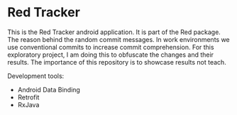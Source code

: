 # Red Tracker  

This is the Red Tracker android application. It is part of the Red package.  
The reason behind the random commit messages. In work environments we use conventional commits to increase commit comprehension. For this exploratory project, I am doing this to obfuscate the changes and their results. The importance of this repository is to showcase results not teach.  

Development tools:

- Android Data Binding
- Retrofit
- RxJava

